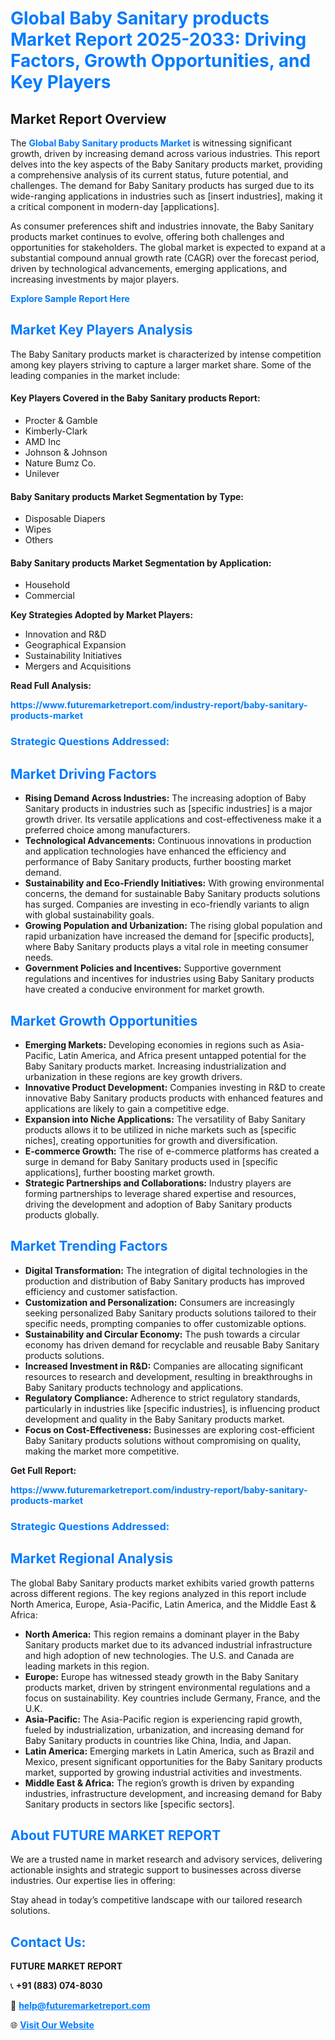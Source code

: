 <h1 style="color: #007BFF;">Global Baby Sanitary products Market Report 2025-2033: Driving Factors, Growth Opportunities, and Key Players</h1>

<section id="overview">
<h2>Market Report Overview</h2>
<p>The <a href="https://www.futuremarketreport.com/industry-report/baby-sanitary-products-market" style="color: #007BFF; text-decoration: none;"><strong>Global Baby Sanitary products Market</strong></a> is witnessing significant growth, driven by increasing demand across various industries. This report delves into the key aspects of the Baby Sanitary products market, providing a comprehensive analysis of its current status, future potential, and challenges. The demand for Baby Sanitary products has surged due to its wide-ranging applications in industries such as [insert industries], making it a critical component in modern-day [applications].</p>
<p>As consumer preferences shift and industries innovate, the Baby Sanitary products market continues to evolve, offering both challenges and opportunities for stakeholders. The global market is expected to expand at a substantial compound annual growth rate (CAGR) over the forecast period, driven by technological advancements, emerging applications, and increasing investments by major players.</p>
</section>

<section id="overview">
<p><a href="https://www.futuremarketreport.com/request-sample/reportId=84714" style="color: #007BFF; text-decoration: none;"><strong>Explore Sample Report Here</strong></a></p>
</section>

<section id="key-players">
<h2 style="color: #007BFF;">Market Key Players Analysis</h2>
<p>The Baby Sanitary products market is characterized by intense competition among key players striving to capture a larger market share. Some of the leading companies in the market include:</p>
<h4>Key Players Covered in the Baby Sanitary products Report:</h4>
<ul><li>Procter &amp; Gamble</li><li>Kimberly-Clark</li><li>AMD Inc</li><li>Johnson &amp; Johnson</li><li>Nature Bumz Co.</li><li>Unilever</li></ul>
<h4>Baby Sanitary products Market Segmentation by Type:</h4>
<ul><li>Disposable Diapers</li><li>Wipes</li><li>Others</li></ul>

<h4>Baby Sanitary products Market Segmentation by Application:</h4>
<ul><li>Household</li><li>Commercial</li></ul>
<p><strong>Key Strategies Adopted by Market Players:</strong></p>
<ul>
<li>Innovation and R&D</li>
<li>Geographical Expansion</li>
<li>Sustainability Initiatives</li>
<li>Mergers and Acquisitions</li>
</ul>
</section>

<section>
<p><strong>Read Full Analysis: </strong></p><a href="https://www.futuremarketreport.com/industry-report/baby-sanitary-products-market" style="color: #007BFF; text-decoration: none;"><strong>https://www.futuremarketreport.com/industry-report/baby-sanitary-products-market</strong></a>
<h3 style="color: #007BFF;">Strategic Questions Addressed:</h3>
</section>

<section id="driving-factors">
<h2 style="color: #007BFF;">Market Driving Factors</h2>
<ul>
<li><strong>Rising Demand Across Industries:</strong> The increasing adoption of Baby Sanitary products in industries such as [specific industries] is a major growth driver. Its versatile applications and cost-effectiveness make it a preferred choice among manufacturers.</li>
<li><strong>Technological Advancements:</strong> Continuous innovations in production and application technologies have enhanced the efficiency and performance of Baby Sanitary products, further boosting market demand.</li>
<li><strong>Sustainability and Eco-Friendly Initiatives:</strong> With growing environmental concerns, the demand for sustainable Baby Sanitary products solutions has surged. Companies are investing in eco-friendly variants to align with global sustainability goals.</li>
<li><strong>Growing Population and Urbanization:</strong> The rising global population and rapid urbanization have increased the demand for [specific products], where Baby Sanitary products plays a vital role in meeting consumer needs.</li>
<li><strong>Government Policies and Incentives:</strong> Supportive government regulations and incentives for industries using Baby Sanitary products have created a conducive environment for market growth.</li>
</ul>
</section>

<section id="growth-opportunities">
<h2 style="color: #007BFF;">Market Growth Opportunities</h2>
<ul>
<li><strong>Emerging Markets:</strong> Developing economies in regions such as Asia-Pacific, Latin America, and Africa present untapped potential for the Baby Sanitary products market. Increasing industrialization and urbanization in these regions are key growth drivers.</li>
<li><strong>Innovative Product Development:</strong> Companies investing in R&D to create innovative Baby Sanitary products products with enhanced features and applications are likely to gain a competitive edge.</li>
<li><strong>Expansion into Niche Applications:</strong> The versatility of Baby Sanitary products allows it to be utilized in niche markets such as [specific niches], creating opportunities for growth and diversification.</li>
<li><strong>E-commerce Growth:</strong> The rise of e-commerce platforms has created a surge in demand for Baby Sanitary products used in [specific applications], further boosting market growth.</li>
<li><strong>Strategic Partnerships and Collaborations:</strong> Industry players are forming partnerships to leverage shared expertise and resources, driving the development and adoption of Baby Sanitary products products globally.</li>
</ul>
</section>

<section id="trending-factors">
<h2 style="color: #007BFF;">Market Trending Factors</h2>
<ul>
<li><strong>Digital Transformation:</strong> The integration of digital technologies in the production and distribution of Baby Sanitary products has improved efficiency and customer satisfaction.</li>
<li><strong>Customization and Personalization:</strong> Consumers are increasingly seeking personalized Baby Sanitary products solutions tailored to their specific needs, prompting companies to offer customizable options.</li>
<li><strong>Sustainability and Circular Economy:</strong> The push towards a circular economy has driven demand for recyclable and reusable Baby Sanitary products solutions.</li>
<li><strong>Increased Investment in R&D:</strong> Companies are allocating significant resources to research and development, resulting in breakthroughs in Baby Sanitary products technology and applications.</li>
<li><strong>Regulatory Compliance:</strong> Adherence to strict regulatory standards, particularly in industries like [specific industries], is influencing product development and quality in the Baby Sanitary products market.</li>
<li><strong>Focus on Cost-Effectiveness:</strong> Businesses are exploring cost-efficient Baby Sanitary products solutions without compromising on quality, making the market more competitive.</li>
</ul>
</section>

<section>
<p><strong>Get Full Report: </strong></p><a href="https://www.futuremarketreport.com/industry-report/baby-sanitary-products-market" style="color: #007BFF; text-decoration: none;"><strong>https://www.futuremarketreport.com/industry-report/baby-sanitary-products-market</strong></a>
<h3 style="color: #007BFF;">Strategic Questions Addressed:</h3>
</section>


<section id="regional-analysis">
<h2 style="color: #007BFF;">Market Regional Analysis</h2>
<p>The global Baby Sanitary products market exhibits varied growth patterns across different regions. The key regions analyzed in this report include North America, Europe, Asia-Pacific, Latin America, and the Middle East & Africa:</p>
<ul>
<li><strong>North America:</strong> This region remains a dominant player in the Baby Sanitary products market due to its advanced industrial infrastructure and high adoption of new technologies. The U.S. and Canada are leading markets in this region.</li>
<li><strong>Europe:</strong> Europe has witnessed steady growth in the Baby Sanitary products market, driven by stringent environmental regulations and a focus on sustainability. Key countries include Germany, France, and the U.K.</li>
<li><strong>Asia-Pacific:</strong> The Asia-Pacific region is experiencing rapid growth, fueled by industrialization, urbanization, and increasing demand for Baby Sanitary products in countries like China, India, and Japan.</li>
<li><strong>Latin America:</strong> Emerging markets in Latin America, such as Brazil and Mexico, present significant opportunities for the Baby Sanitary products market, supported by growing industrial activities and investments.</li>
<li><strong>Middle East & Africa:</strong> The region’s growth is driven by expanding industries, infrastructure development, and increasing demand for Baby Sanitary products in sectors like [specific sectors].</li>
</ul>
</section>

<footer>
<h2 style="color: #007BFF;">About FUTURE MARKET REPORT</h2>
<p>We are a trusted name in market research and advisory services, delivering actionable insights and strategic support to businesses across diverse industries. Our expertise lies in offering:</p>

<p>Stay ahead in today’s competitive landscape with our tailored research solutions.</p>

<h2 style="color: #007BFF;">Contact Us:</h2>
<p><strong>FUTURE MARKET REPORT</strong></p>
<p>📞 <strong>+91 (883) 074-8030</strong></p>
<p>📧 <strong><a href="mailto:help@futuremarketreport.com" style="color: #007BFF;">help@futuremarketreport.com</a></strong></p>
<p>🌐 <strong><a href="https://www.futuremarketreport.com/" style="color: #007BFF;">Visit Our Website</a></strong></p>
</footer>
